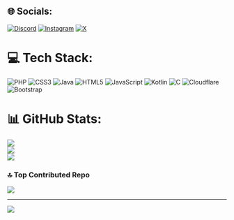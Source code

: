 ## 🌐 Socials:
[![Discord](https://img.shields.io/badge/Discord-%237289DA.svg?logo=discord&logoColor=white)](https://discord.gg/https://discord.com/users/363400581294850050) [![Instagram](https://img.shields.io/badge/Instagram-%23E4405F.svg?logo=Instagram&logoColor=white)](https://instagram.com/acegoal07) [![X](https://img.shields.io/badge/X-black.svg?logo=X&logoColor=white)](https://x.com/acegoal07) 

# 💻 Tech Stack:
![PHP](https://img.shields.io/badge/php-%23777BB4.svg?style=for-the-badge&logo=php&logoColor=white) ![CSS3](https://img.shields.io/badge/css3-%231572B6.svg?style=for-the-badge&logo=css3&logoColor=white) ![Java](https://img.shields.io/badge/java-%23ED8B00.svg?style=for-the-badge&logo=openjdk&logoColor=white) ![HTML5](https://img.shields.io/badge/html5-%23E34F26.svg?style=for-the-badge&logo=html5&logoColor=white) ![JavaScript](https://img.shields.io/badge/javascript-%23323330.svg?style=for-the-badge&logo=javascript&logoColor=%23F7DF1E) ![Kotlin](https://img.shields.io/badge/kotlin-%237F52FF.svg?style=for-the-badge&logo=kotlin&logoColor=white) ![C](https://img.shields.io/badge/c-%2300599C.svg?style=for-the-badge&logo=c&logoColor=white) ![Cloudflare](https://img.shields.io/badge/Cloudflare-F38020?style=for-the-badge&logo=Cloudflare&logoColor=white) ![Bootstrap](https://img.shields.io/badge/bootstrap-%238511FA.svg?style=for-the-badge&logo=bootstrap&logoColor=white)
# 📊 GitHub Stats:
![](https://github-readme-stats.vercel.app/api?username=acegoal07&theme=dark&hide_border=true&include_all_commits=true&count_private=false)<br/>
![](https://github-readme-streak-stats.herokuapp.com/?user=acegoal07&theme=dark&hide_border=true)<br/>
![](https://github-readme-stats.vercel.app/api/top-langs/?username=acegoal07&theme=dark&hide_border=true&include_all_commits=true&count_private=false&layout=compact)

### 🔝 Top Contributed Repo
![](https://github-contributor-stats.vercel.app/api?username=acegoal07&limit=5&theme=dark&combine_all_yearly_contributions=true)

---
[![](https://visitcount.itsvg.in/api?id=acegoal07&icon=0&color=0)](https://visitcount.itsvg.in)

<!-- Proudly created with GPRM ( https://gprm.itsvg.in ) -->
